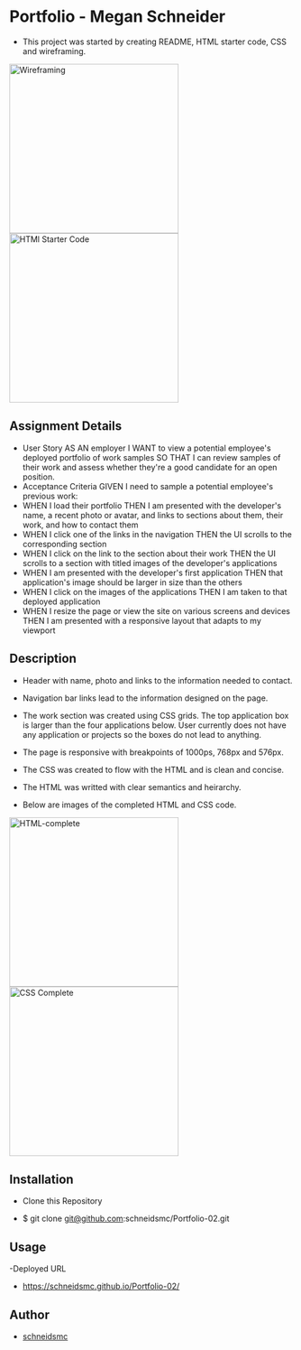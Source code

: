 # Portfolio - Megan Schneider
- This project was started by creating README, HTML starter code, CSS and wireframing. 

<img src="./assets/Wireframing.png" alt="Wireframing" width="300" height="auto"> <img src="./assets/HTML-starter.png" alt="HTMl Starter Code" width="300" height="auto"> 

## Assignment Details

- User Story
    AS AN employer
        I WANT to view a potential employee's deployed portfolio of work samples
        SO THAT I can review samples of their work and assess whether they're a good candidate for an open position.
- Acceptance Criteria
    GIVEN I need to sample a potential employee's previous work:
- WHEN I load their portfolio
            THEN I am presented with the developer's name, a recent photo or avatar, and links to sections about them, their work, and how to contact them
- WHEN I click one of the links in the navigation
            THEN the UI scrolls to the corresponding section
- WHEN I click on the link to the section about their work
            THEN the UI scrolls to a section with titled images of the developer's applications
- WHEN I am presented with the developer's first application
            THEN that application's image should be larger in size than the others
- WHEN I click on the images of the applications
            THEN I am taken to that deployed application
 - WHEN I resize the page or view the site on various screens and devices
            THEN I am presented with a responsive layout that adapts to my viewport

## Description
- Header with name, photo and links to the information needed to contact.
- Navigation bar links lead to the information designed on the page. 
- The work section was created using CSS grids. The top application box is larger than the four applications below. User currently does not have any application or projects so the boxes do not lead to anything.
- The page is responsive with breakpoints of 1000ps, 768px and 576px.

- The CSS was created to flow with the HTML and is clean and concise. 
- The HTML was writted with clear semantics and heirarchy. 

- Below are images of the completed HTML and CSS code.

<img src="./assets//HTML-complete.png" alt="HTML-complete" width="300" height="auto"> <img src="./assets/CSS-complete.png" alt="CSS Complete" width="300" height="auto">

## Installation

- Clone this Repository
* $ git clone git@github.com:schneidsmc/Portfolio-02.git

## Usage

-Deployed URL
* https://schneidsmc.github.io/Portfolio-02/

## Author

* [schneidsmc](https://github.com/schneidsmc)